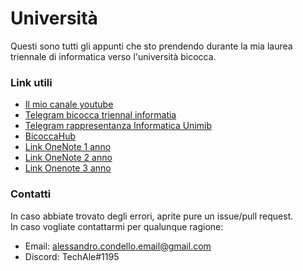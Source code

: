 # Università
Questi sono tutti gli appunti che sto prendendo durante la mia laurea triennale di informatica verso l'università bicocca.<br>
### Link utili
- [Il mio canale youtube](https://www.youtube.com/channel/UCTN8g2pb7WSBq_zDdFF_aVQ)
- [Telegram bicocca triennal informatia](https://t.me/UnimibInfo2122)
- [Telegram rappresentanza Informatica Unimib](https://t.me/RappreDiscoBicocca)
- [BicoccaHub](https://bicoccahub.netlify.app/)
- [Link OneNote 1 anno](https://1drv.ms/u/s!AijS3-qpK8K1rWmHpl80MyTJqgG0)
- [Link OneNote 2 anno](https://1drv.ms/u/s!AijS3-qpK8K1rkrUXC6WugVgfg93)
- [Link Onenote 3 anno](https://1drv.ms/u/s!AijS3-qpK8K1sDXqQ9gq4oyqfGom)
### Contatti
In caso abbiate trovato degli errori, aprite pure un issue/pull request.<br>
In caso vogliate contattarmi per qualunque ragione:
- Email: alessandro.condello.email@gmail.com
- Discord: TechAle#1195